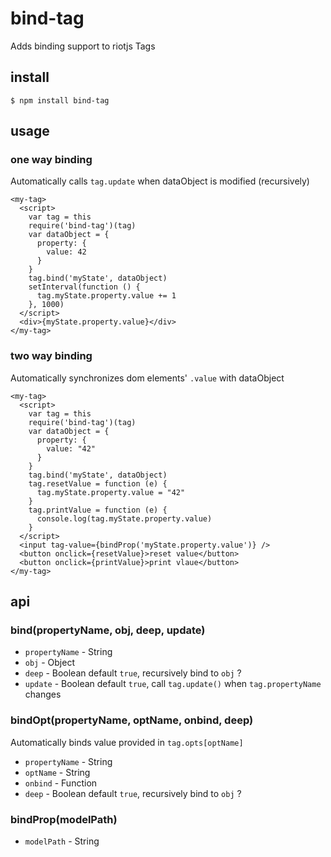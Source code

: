 # bind-tag

Adds binding support to riotjs Tags

## install

```
$ npm install bind-tag
```

## usage

### one way binding

Automatically calls `tag.update` when dataObject is modified (recursively)

```
<my-tag>
  <script>
    var tag = this
    require('bind-tag')(tag)
    var dataObject = {
      property: {
        value: 42
      }
    }
    tag.bind('myState', dataObject)
    setInterval(function () {
      tag.myState.property.value += 1
    }, 1000)
  </script>
  <div>{myState.property.value}</div>
</my-tag>
```

### two way binding

Automatically synchronizes dom elements' `.value` with dataObject

```
<my-tag>
  <script>
    var tag = this
    require('bind-tag')(tag)
    var dataObject = {
      property: {
        value: "42"
      }
    }
    tag.bind('myState', dataObject)
    tag.resetValue = function (e) {
      tag.myState.property.value = "42"
    }
    tag.printValue = function (e) {
      console.log(tag.myState.property.value)
    }
  </script>
  <input tag-value={bindProp('myState.property.value')} />
  <button onclick={resetValue}>reset value</button>
  <button onclick={printValue}>print vlaue</button>
</my-tag>
```

## api

### bind(propertyName, obj, deep, update)

* `propertyName` - String
* `obj` - Object
* `deep` - Boolean default `true`, recursively bind to `obj` ?
* `update` - Boolean default `true`, call `tag.update()` when `tag.propertyName` changes

### bindOpt(propertyName, optName, onbind, deep)

Automatically binds value provided in `tag.opts[optName]`

* `propertyName` - String
* `optName` - String
* `onbind` - Function
* `deep` - Boolean default `true`, recursively bind to `obj` ?

### bindProp(modelPath)

* `modelPath` - String
